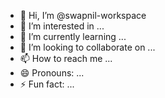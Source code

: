 - 👋 Hi, I’m @swapnil-workspace
- 👀 I’m interested in ...
- 🌱 I’m currently learning ...
- 💞️ I’m looking to collaborate on ...
- 📫 How to reach me ...
- 😄 Pronouns: ...
- ⚡ Fun fact: ...

<!---
swapnil-workspace/swapnil-workspace is a ✨ special ✨ repository because its `README.md` (this file) appears on your GitHub profile.
You can click the Preview link to take a look at your changes.
--->
